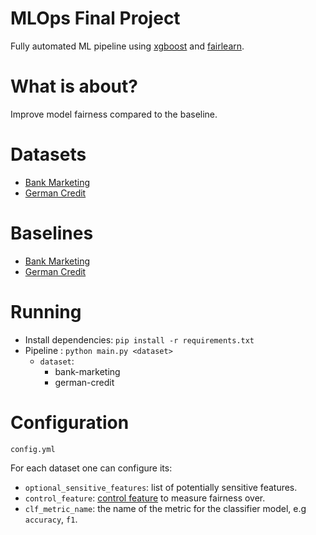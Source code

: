 # MLOps Final Project
Fully automated ML pipeline using [xgboost](https://xgboost.readthedocs.io/en/stable/) and [fairlearn](https://fairlearn.org/).

# What is about?
Improve model fairness compared to the baseline.
# Datasets
- [Bank Marketing](https://archive.ics.uci.edu/ml/datasets/bank+marketing)
- [German Credit](https://archive.ics.uci.edu/ml/datasets/statlog+(german+credit+data))

# Baselines
- [Bank Marketing](https://www.kaggle.com/kevalm/xgboost-implementation-on-bank-marketing-dataset)
- [German Credit](https://www.kaggle.com/hendraherviawan/predicting-german-credit-default)

# Running
- Install dependencies: `pip install -r requirements.txt`
- Pipeline : `python main.py <dataset>`
    - `dataset`: 
        - bank-marketing
        - german-credit

# Configuration
`config.yml`

For each dataset one can configure its:
- `optional_sensitive_features`: list of potentially sensitive features.
- `control_feature`: [control feature](https://fairlearn.org/v0.7.0/user_guide/assessment.html#control-features-for-grouped-metrics) to measure fairness over.
- `clf_metric_name`: the name of the metric for the classifier model, e.g `accuracy`, `f1`.
